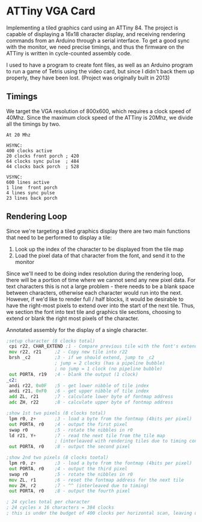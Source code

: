 # ATTiny VGA Card

Implementing a tiled graphics card using an ATTiny 84. The project is capable of displaying a 16x18 character display, and receiving rendering commands from an Arduino through a serial interface. To get a good sync with the monitor, we need precise timings, and thus the firmware on the ATTiny is written in cycle-counted assembly code.

I used to have a program to create font files, as well as an Arduino program to run a game of Tetris using the video card, but since I didn't back them up properly, they have been lost. (Project was originally built in 2013)

## Timings

We target the VGA resolution of 800x600, which requires a clock speed of 40Mhz. Since the maximum clock speed of the ATTiny is 20Mhz, we divide all the timings by two.

```
At 20 Mhz

HSYNC:
400 clocks active
20 clocks front porch ; 420
64 clocks sync pulse  ; 484
44 clocks back porch  ; 528

VSYNC:
600 lines active
1 line  front porch
4 lines sync pulse
23 lines back porch
```

## Rendering Loop

Since we're targeting a tiled graphics display there are two main functions that need to be performed to display a tile:

1. Look up the index of the character to be displayed from the tile map
2. Load the pixel data of that character from the font, and send it to the monitor

Since we'll need to be doing index resolution during the rendering loop, there will be a portion of time where we cannot send any new pixel data. For text characters this is not a large problem - there needs to be a blank space between characters, otherwise each character would run into the next. However, if we'd like to render full / half blocks, it would be desirable to have the right-most pixels to extend over into the start of the next tile. Thus, we section the font into text tile and graphics tile sections, choosing to extend or blank the right most pixels of the character.

Annotated assembly for the display of a single character.
```asm
;setup character (8 clocks total)
 cpi r22, CHAR_EXTEND ;1 - Compare previous tile with the font's extend threshold
 mov r22, r21     ;2 - Copy new tile into r22
 brsh _c2         ;3 - if we should extend, jump to _c2
                  ; jump = 2 clocks (has a pipeline bubble)
                  ; no jump = 1 clock (no pipeline bubble)
 out PORTA, r19   ;4 - blank the output (1 clock)
_c2:
 andi r22, 0x0F   ;5 - get lower nibble of tile index
 andi r21, 0xF0   ;6 - get upper nibble of tile index
 add ZL, r21      ;7 - calculate lower byte of fontmap address
 adc ZH, r22      ;8 - calculate upper byte of fontmap address

;show 1st two pixels (8 clocks total)
 lpm r0, z+       ;3 - load a byte from the fontmap (4bits per pixel)
 out PORTA, r0    ;4 - output the first pixel
 swap r0          ;5 - rotate the nibbles in r0
 ld r21, Y+       ;7 - read the next tile from the tile map 
                  ; (interleaved with rendering tiles due to timing contraints)
 out PORTA, r0    ;8 - output the second pixel

;show 2nd two pixels (8 clocks tootal)
 lpm r0, z+       ;3 - load a byte from the fontmap (4bits per pixel)
 out PORTA, r0    ;4 - output the third pixel
 swap r0          ;5 - rotate the nibbles in r0
 mov ZL, r1       ;6 - reset the fontmap address for the next tile
 mov ZH, r2       ;7 - ^^ (interleaved due to timing)
 out PORTA, r0    ;8 - output the fourth pixel

; 24 cycles total per character
; 24 cycles x 16 characters = 384 clocks
; this is under the budget of 400 clocks per horizontal scan, leaving us with 16 clocks for setup / waste time
```
